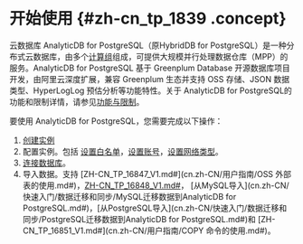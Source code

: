 # 开始使用 {#zh-cn_tp_1839 .concept}

云数据库 AnalyticDB for PostgreSQL（原HybridDB for PostgreSQL）是一种分布式云数据库，由多个[计算组](../../../../cn.zh-CN/产品简介/名词解释.md#)组成，可提供大规模并行处理数据仓库（MPP）的服务。AnalyticDB for PostgreSQL 基于 Greenplum Database 开源数据库项目开发，由阿里云深度扩展，兼容 Greenplum 生态并支持 OSS 存储、JSON 数据类型、HyperLogLog 预估分析等功能特性。关于 AnalyticDB for PostgreSQL的功能和限制详情，请参见[功能与限制](../../../../cn.zh-CN/产品简介/功能与限制.md#)。

要使用 AnalyticDB for PostgreSQL，您需要完成以下操作：

1.  [创建实例](cn.zh-CN/快速入门/创建实例.md#)
2.  配置实例。包括 [设置白名单](cn.zh-CN/快速入门/配置实例/设置白名单.md#)，[设置账号](cn.zh-CN/快速入门/配置实例/设置账号.md#)，[设置网络类型](cn.zh-CN/快速入门/配置实例/设置网络类型.md#)。
3.  [连接数据库](cn.zh-CN/快速入门/连接数据库.md#)。
4.  导入数据。支持 [ZH-CN\_TP\_16847\_V1.md\#](cn.zh-CN/用户指南/OSS 外部表的使用.md#)，[ZH-CN\_TP\_16848\_V1.md\#](cn.zh-CN/用户指南/使用数据集成迁移数据.md#)， [从MySQL导入](cn.zh-CN/快速入门/数据迁移和同步/MySQL迁移数据到AnalyticDB for PostgreSQL.md#)，[从PostgreSQL导入](cn.zh-CN/快速入门/数据迁移和同步/PostgreSQL迁移数据到AnalyticDB for PostgreSQL.md#)和 [ZH-CN\_TP\_16851\_V1.md\#](cn.zh-CN/用户指南/COPY 命令的使用.md#)。

